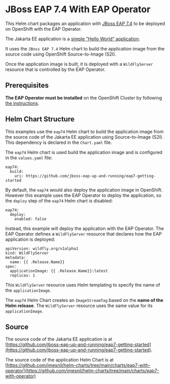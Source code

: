 # JBoss EAP 7.4 With EAP Operator

This Helm chart packages an application with [JBoss EAP 7.4](https://www.redhat.com/en/technologies/jboss-middleware/application-platform) to be deployed on OpenShift with the EAP Operator.

The Jakarta EE application is a [simple "Hello World" application](https://github.com/jboss-eap-up-and-running/eap7-getting-started).

It uses the `JBoss EAP 7.4` Helm chart to build the application image from the source code using OpenShift Source-to-Image (S2I).

Once the application image is built, it is deployed with a `WildFlyServer` resource that is controlled by the EAP Operator.

## Prerequisites

**The EAP Operator must be installed** on the OpenShift Cluster by following [the instructions](https://access.redhat.com/documentation/en-us/red_hat_jboss_enterprise_application_platform/7.4/html/getting_started_with_jboss_eap_for_openshift_container_platform/eap-operator-for-automating-application-deployment-on-openshift_default#installing-eap-operator-using-webconsole_default).

## Helm Chart Structure

This examples use the `eap74` Helm chart to build the application image from the source code of the Jakarta EE application using Source-to-Image (S2I). This dependency is declared in the `Chart.yaml` file.

The `eap74` Helm chart is used build the application image and is configured in the `values.yaml` file:

```
eap74:
  build:
    uri: https://github.com/jboss-eap-up-and-running/eap7-getting-started
```

By default, the `eap74` would also deploy the application image in OpenShift. However this example uses the EAP Operator to deploy the application, so the `deploy` step of the `eap74` Helm chart is disabled:

```
eap74:
  deploy:
    enabled: false
```

Instead, this example will deploy the application with the EAP Operator.
The EAP Operator defines a `WildFlyServer` resource that declares how the EAP application is deployed:

```
apiVersion: wildfly.org/v1alpha1
kind: WildFlyServer
metadata:
  name: {{ .Release.Name}}
spec:
  applicationImage: {{ .Release.Name}}:latest
  replicas: 1
```

This `WildFlyServer` resource uses Helm templating to specify the name of the `applicationImage`.

The `eap74` Helm Chart creates an `ImageStreamTag` based on the __name of the Helm release__. The `WildFlyServer` resource uses the same value for its `applicationImage`.

## Source

The source code of the Jakarta EE application is at [https://github.com/jboss-eap-up-and-running/eap7-getting-started](https://github.com/jboss-eap-up-and-running/eap7-getting-started).

The source code of the application Helm Chart is at [https://github.com/jmesnil/helm-charts/tree/main/charts/eap7-with-operator](https://github.com/jmesnil/helm-charts/tree/main/charts/eap7-with-operator)